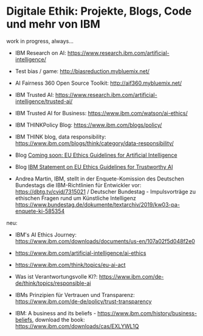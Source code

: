 # Digitale Ethik: Projekte, Blogs, Code und mehr von IBM

work in progress, always...

* IBM Research on AI: https://www.research.ibm.com/artificial-intelligence/
* Test bias / game: http://biasreduction.mybluemix.net/
* AI Fairness 360 Open Source Toolkit: http://aif360.mybluemix.net/
* IBM Trusted AI: https://www.research.ibm.com/artificial-intelligence/trusted-ai/
* IBM Trusted AI for Business: https://www.ibm.com/watson/ai-ethics/

* IBM THINKPolicy Blog: https://www.ibm.com/blogs/policy/
* IBM THINK blog, data responsibility: https://www.ibm.com/blogs/think/category/data-responsibility/
* Blog [Coming soon: EU Ethics Guidelines for Artificial Intelligence](https://www.ibm.com/blogs/policy/ai-ethics-guidelines/)
* Blog [IBM Statement on EU Ethics Guidelines for Trustworthy AI](https://www.ibm.com/blogs/policy/ai-ethics-eu/)
* Andrea Martin, IBM, stellt in der Enquete-Komission des Deutschen Bundestags die IBM-Richtlinien für Entwickler vor: https://dbtg.tv/cvid/7315021 / Deutscher Bundestag - Impulsvorträge zu ethischen Fragen rund um Künst­liche Intelli­genz https://www.bundestag.de/dokumente/textarchiv/2019/kw03-pa-enquete-ki-585354


neu:
- IBM's AI Ethics Journey: https://www.ibm.com/downloads/documents/us-en/107a02f5d048f2e0
- https://www.ibm.com/artificial-intelligence/ai-ethics
- https://www.ibm.com/think/topics/eu-ai-act
- Was ist Verantwortungsvolle KI?: https://www.ibm.com/de-de/think/topics/responsible-ai
- IBMs Prinzipien für Vertrauen und Transparenz: https://www.ibm.com/de-de/policy/trust-transparency



- IBM: A business and its beliefs - https://www.ibm.com/history/business-beliefs, download the book: https://www.ibm.com/downloads/cas/EXLYWL1Q